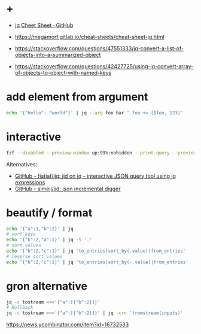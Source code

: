# +

- [jq Cheet Sheet · GitHub](https://gist.github.com/olih/f7437fb6962fb3ee9fe95bda8d2c8fa4)
- https://megamorf.gitlab.io/cheat-sheets/cheat-sheet-jq.html

- https://stackoverflow.com/questions/47551333/jq-convert-a-list-of-objects-into-a-summarized-object
- https://stackoverflow.com/questions/42427725/using-jq-convert-array-of-objects-to-object-with-named-keys

# add element from argument

```bash
echo '{"hello": "world"}' | jq --arg foo bar '.foo += [$foo, 123]'
```

# interactive

```bash
fzf --disabled --preview-window up:99%:nohidden --print-query --preview "<{f} jq {q}" <<< '{"a":"/","b":1}'
```

Alternatives:

- [GitHub \- fiatjaf/jiq: jid on jq \- interactive JSON query tool using jq expressions](https://github.com/fiatjaf/jiq)
- [GitHub \- simeji/jid: json incremental digger](https://github.com/simeji/jid)

# beautify / format

```bash
echo '{"a":1,"b":2}' | jq
# sort keys
echo '{"b":2,"a":1}' | jq -S '.'
# sort values
echo '{"b":2,"c":1}' | jq 'to_entries|sort_by(.value)|from_entries'
# reverse sort values
echo '{"b":2,"c":1}' | jq 'to_entries|sort_by(-.value)|from_entries'
```

# gron alternative

```bash
jq -c tostream <<<'{"a":[{"b":2}]}'
# Rollback
jq -c tostream <<<'{"a":[{"b":2}]}' | jq -crn 'fromstream(inputs)'
```

https://news.ycombinator.com/item?id=16732533
